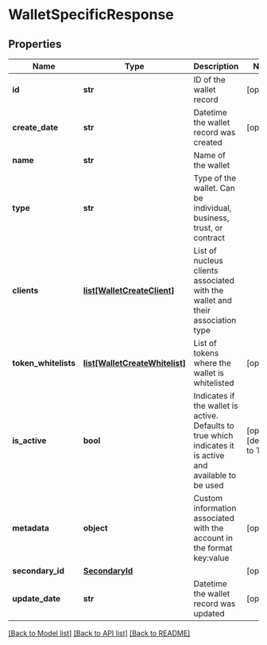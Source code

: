 # WalletSpecificResponse

## Properties
Name | Type | Description | Notes
------------ | ------------- | ------------- | -------------
**id** | **str** | ID of the wallet record | [optional] 
**create_date** | **str** | Datetime the wallet record was created | [optional] 
**name** | **str** | Name of the wallet | 
**type** | **str** | Type of the wallet. Can be individual, business, trust, or contract | 
**clients** | [**list[WalletCreateClient]**](WalletCreateClient.md) | List of nucleus clients associated with the wallet and their association type | 
**token_whitelists** | [**list[WalletCreateWhitelist]**](WalletCreateWhitelist.md) | List of tokens where the wallet is whitelisted | [optional] 
**is_active** | **bool** | Indicates if the wallet is active. Defaults to true which indicates it is active and available to be used | [optional] [default to True]
**metadata** | **object** | Custom information associated with the account in the format key:value | [optional] 
**secondary_id** | [**SecondaryId**](SecondaryId.md) |  | [optional] 
**update_date** | **str** | Datetime the wallet record was updated | [optional] 

[[Back to Model list]](../README.md#documentation-for-models) [[Back to API list]](../README.md#documentation-for-api-endpoints) [[Back to README]](../README.md)


